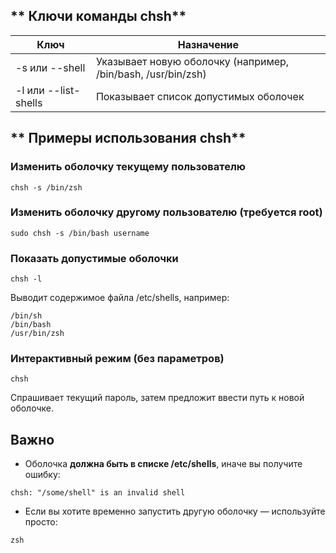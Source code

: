 ## ** Ключи команды chsh**

| **Ключ**             | **Назначение**                                                                   |
| -------------------- | -------------------------------------------------------------------------------- |
| -s или --shell       | Указывает новую оболочку (например, /bin/bash, /usr/bin/zsh)                     |
| -l или --list-shells | Показывает список допустимых оболочек                                            |

## ** Примеры использования chsh**

### **Изменить оболочку текущему пользователю**
```
chsh -s /bin/zsh
```

### **Изменить оболочку другому пользователю (требуется root)**
```
sudo chsh -s /bin/bash username
```

### **Показать допустимые оболочки**
```
chsh -l
```
Выводит содержимое файла /etc/shells, например:
```
/bin/sh
/bin/bash
/usr/bin/zsh
```

### **Интерактивный режим (без параметров)**
```
chsh
```
Спрашивает текущий пароль, затем предложит ввести путь к новой оболочке.

## **Важно**
- Оболочка **должна быть в списке /etc/shells**, иначе вы получите ошибку:
```
chsh: "/some/shell" is an invalid shell
```
- Если вы хотите временно запустить другую оболочку — используйте просто:
```
zsh
```
